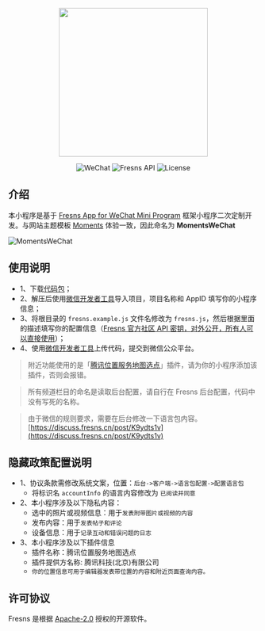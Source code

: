<p align="center"><a href="https://fresns.cn" target="_blank"><img src="https://cdn.fresns.cn/images/logo.png" width="300"></a></p>

<p align="center">
<img src="https://img.shields.io/badge/WeChat-Mini%20Program-blueviolet" alt="WeChat">
<img src="https://img.shields.io/badge/Fresns%20API-2.x-orange" alt="Fresns API">
<img src="https://img.shields.io/badge/License-Apache--2.0-green" alt="License">
</p>

## 介绍

本小程序是基于 [Fresns App for WeChat Mini Program](https://github.com/fresns/wechat) 框架小程序二次定制开发。与网站主题模板 [Moments](https://marketplace.fresns.com/open-source/detail/Moments) 体验一致，因此命名为 **MomentsWeChat**

![MomentsWeChat](https://files.fresns.org/wiki/previews/MomentsWeChat.png)

## 使用说明

- 1、下载[代码包](https://github.com/fresns/wechat-moments/releases)；
- 2、解压后使用[微信开发者工具](https://developers.weixin.qq.com/miniprogram/dev/devtools/download.html)导入项目，项目名称和 AppID 填写你的小程序信息；
- 3、将根目录的 `fresns.example.js` 文件名修改为 `fresns.js`，然后根据里面的描述填写你的配置信息（[Fresns 官方社区 API 密钥，对外公开，所有人可以直接使用](https://discuss.fresns.cn/post/RJ35gFtb)）；
- 4、使用[微信开发者工具](https://developers.weixin.qq.com/miniprogram/dev/devtools/download.html)上传代码，提交到微信公众平台。

> 附近功能使用的是「[腾讯位置服务地图选点](https://mp.weixin.qq.com/wxopen/plugindevdoc?appid=wx76a9a06e5b4e693e&token=&lang=zh_CN)」插件，请为你的小程序添加该插件，否则会报错。

> 所有频道栏目的命名是读取后台配置，请自行在 Fresns 后台配置，代码中没有写死的名称。

> 由于微信的规则要求，需要在后台修改一下语言包内容。[https://discuss.fresns.cn/post/K9ydts1v](https://discuss.fresns.cn/post/K9ydts1v)

## 隐藏政策配置说明

- 1、协议条款需修改系统文案，位置：`后台->客户端->语言包配置->配置语言包`
    - 将标识名 `accountInfo` 的语言内容修改为 `已阅读并同意`
- 2、本小程序涉及以下隐私内容：
    - 选中的照片或视频信息：用于`发表附带图片或视频的内容`
    - 发布内容：用于`发表帖子和评论`
    - 设备信息：用于`记录互动和错误问题的日志`
- 3、本小程序涉及以下插件信息
    - 插件名称：腾讯位置服务地图选点
    - 插件提供方名称: 腾讯科技(北京)有限公司
    - `你的位置信息可用于编辑器发表带位置的内容和附近页面查询内容。`

## 许可协议

Fresns 是根据 [Apache-2.0](https://opensource.org/licenses/Apache-2.0) 授权的开源软件。

